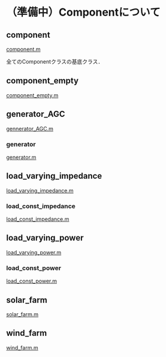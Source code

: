 # （準備中）Componentについて

## component

[component.m]()

全てのComponentクラスの基底クラス．  

## component_empty

[component_empty.m]()


## generator_AGC

[gennerator_AGC.m]()


### generator

[generator.m]()


## load_varying_impedance

[load_varying_impedance.m]()


### load_const_impedance

[load_const_impedance.m]()


## load_varying_power

[load_varying_power.m]()


### load_const_power

[load_const_power.m]()


## solar_farm

[solar_farm.m]()


## wind_farm

[wind_farm.m]()

